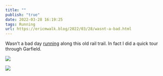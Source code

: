 ```yaml
---
title: ""
publish: "true"
date: 2022-03-28 16:19:25
tags: Running
url: https://ericmwalk.blog/2022/03/28/wasnt-a-bad.html
---
```

Wasn’t a bad day [running](http://www.strava.com/activities/6897504447) along this old rail trail. In fact I did a quick tour through Garfield.

![](https://ericmwalk.blog/uploads/2022/46eadf6708.jpg)

![](https://ericmwalk.blog/uploads/2022/1055ede914.jpg)